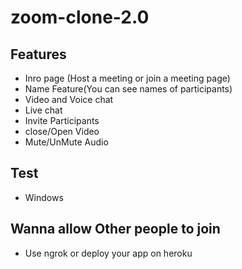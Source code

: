# zoom-clone-2.0

## Features
- Inro page (Host a meeting or join a meeting page)
- Name Feature(You can see names of participants)
- Video and Voice chat
- Live chat
- Invite Participants
- close/Open Video
- Mute/UnMute Audio

## Test 
- Windows

## Wanna allow Other people to join
- Use ngrok or deploy your app on heroku
